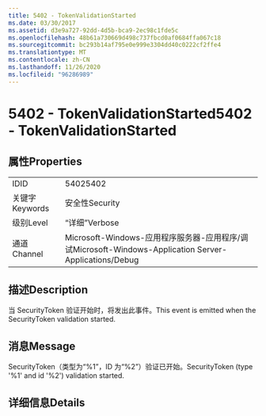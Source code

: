 ```yaml
---
title: 5402 - TokenValidationStarted
ms.date: 03/30/2017
ms.assetid: d3e9a727-92dd-4d5b-bca9-2ec98c1fde5c
ms.openlocfilehash: 48b61a730669d498c737fbcd0af0684ffa067c18
ms.sourcegitcommit: bc293b14af795e0e999e3304dd40c0222cf2ffe4
ms.translationtype: MT
ms.contentlocale: zh-CN
ms.lasthandoff: 11/26/2020
ms.locfileid: "96286989"
---
```

# <a name="5402---tokenvalidationstarted"></a><span data-ttu-id="d569b-102">5402 - TokenValidationStarted</span><span class="sxs-lookup"><span data-stu-id="d569b-102">5402 - TokenValidationStarted</span></span>

## <a name="properties"></a><span data-ttu-id="d569b-103">属性</span><span class="sxs-lookup"><span data-stu-id="d569b-103">Properties</span></span>  
  
|||  
|-|-|  
|<span data-ttu-id="d569b-104">ID</span><span class="sxs-lookup"><span data-stu-id="d569b-104">ID</span></span>|<span data-ttu-id="d569b-105">5402</span><span class="sxs-lookup"><span data-stu-id="d569b-105">5402</span></span>|  
|<span data-ttu-id="d569b-106">关键字</span><span class="sxs-lookup"><span data-stu-id="d569b-106">Keywords</span></span>|<span data-ttu-id="d569b-107">安全性</span><span class="sxs-lookup"><span data-stu-id="d569b-107">Security</span></span>|  
|<span data-ttu-id="d569b-108">级别</span><span class="sxs-lookup"><span data-stu-id="d569b-108">Level</span></span>|<span data-ttu-id="d569b-109">“详细”</span><span class="sxs-lookup"><span data-stu-id="d569b-109">Verbose</span></span>|  
|<span data-ttu-id="d569b-110">通道</span><span class="sxs-lookup"><span data-stu-id="d569b-110">Channel</span></span>|<span data-ttu-id="d569b-111">Microsoft-Windows-应用程序服务器-应用程序/调试</span><span class="sxs-lookup"><span data-stu-id="d569b-111">Microsoft-Windows-Application Server-Applications/Debug</span></span>|  
  
## <a name="description"></a><span data-ttu-id="d569b-112">描述</span><span class="sxs-lookup"><span data-stu-id="d569b-112">Description</span></span>  

 <span data-ttu-id="d569b-113">当 SecurityToken 验证开始时，将发出此事件。</span><span class="sxs-lookup"><span data-stu-id="d569b-113">This event is emitted when the SecurityToken validation started.</span></span>  
  
## <a name="message"></a><span data-ttu-id="d569b-114">消息</span><span class="sxs-lookup"><span data-stu-id="d569b-114">Message</span></span>  

 <span data-ttu-id="d569b-115">SecurityToken（类型为“%1”，ID 为“%2”）验证已开始。</span><span class="sxs-lookup"><span data-stu-id="d569b-115">SecurityToken (type '%1' and id '%2') validation started.</span></span>  
  
## <a name="details"></a><span data-ttu-id="d569b-116">详细信息</span><span class="sxs-lookup"><span data-stu-id="d569b-116">Details</span></span>
